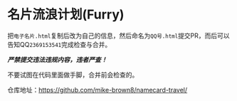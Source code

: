 # 名片流浪计划(Furry)
把`电子名片.html`复制后改为自己的信息，然后命名为`QQ号.html`提交PR，而后可以告知QQ`2369153541`完成检查与合并。

***严禁提交违法违规内容，违者严查！***

不要试图在代码里面做手脚，合并前会检查的。

仓库地址：https://github.com/mike-brown8/namecard-travel/